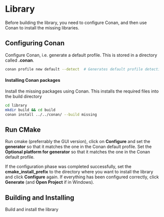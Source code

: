 # Library
Before building the library, you need to configure Conan, and then use Conan
to install the missing libraries.


## Configuring Conan
Configure Conan, i.e. generate a default profile. This is stored in a directory called **.conan**.

```bash
conan profile new default --detect  # Generates default profile detecting the system compiler
```

#### Installing Conan packages
Install the missing packages using Conan. This installs the required files into the build directory

```bash
cd library
mkdir build && cd build
conan install ../../conan/ --build missing
```

## Run CMake

Run cmake (preferrably the GUI version), click on **Configure** and set the **generator** so that it matches the one in the Conan default profile. Set the **Optional platform for generator** so that
it matches the one in the Conan default profile.

If the configuration phase was completed successfully, set the **cmake_install_prefix** to the directory where you want to install the library and click **Configure** again. 
If everything has been configured correctly, click **Generate** (and **Open Project** if in Windows).

## Building and Installing

Build and install the library